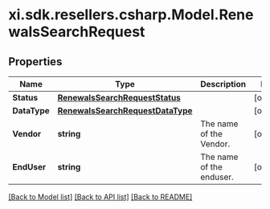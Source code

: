 # xi.sdk.resellers.csharp.Model.RenewalsSearchRequest

## Properties

Name | Type | Description | Notes
------------ | ------------- | ------------- | -------------
**Status** | [**RenewalsSearchRequestStatus**](RenewalsSearchRequestStatus.md) |  | [optional] 
**DataType** | [**RenewalsSearchRequestDataType**](RenewalsSearchRequestDataType.md) |  | [optional] 
**Vendor** | **string** | The name of the Vendor. | [optional] 
**EndUser** | **string** | The name of the enduser.  | [optional] 

[[Back to Model list]](../README.md#documentation-for-models) [[Back to API list]](../README.md#documentation-for-api-endpoints) [[Back to README]](../README.md)

